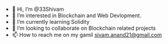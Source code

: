 - 👋 Hi, I’m @33Shivam
- 👀 I’m interested in Blockchain and Web Devlopment.
- 🌱 I’m currently learning Solidity
- 💞️ I’m looking to collaborate on Blockchain related projects
- 📫 How to reach me on my gamil sivam.anand21@gmail.com

<!---
33Shivam/33Shivam is a ✨ special ✨ repository because its `README.md` (this file) appears on your GitHub profile.
You can click the Preview link to take a look at your changes.
--->
